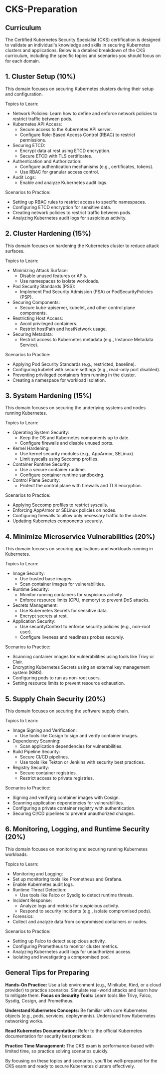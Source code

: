 # CKS-Preparation

## Curriculum


The Certified Kubernetes Security Specialist (CKS) certification is designed to validate an individual's knowledge and skills in securing Kubernetes clusters and applications. Below is a detailed breakdown of the CKS curriculum, including the specific topics and scenarios you should focus on for each domain.

## 1. Cluster Setup (10%)
This domain focuses on securing Kubernetes clusters during their setup and configuration.

Topics to Learn:
- Network Policies: Learn how to define and enforce network policies to restrict traffic between pods.
- Kubernetes API Access:
  - Secure access to the Kubernetes API server.
  - Configure Role-Based Access Control (RBAC) to restrict permissions.
- Securing ETCD:
  - Encrypt data at rest using ETCD encryption.
  - Secure ETCD with TLS certificates.
- Authentication and Authorization:
  - Configure authentication mechanisms (e.g., certificates, tokens).
  - Use RBAC for granular access control.
- Audit Logs:
  - Enable and analyze Kubernetes audit logs.

Scenarios to Practice:
- Setting up RBAC rules to restrict access to specific namespaces.
- Configuring ETCD encryption for sensitive data.
- Creating network policies to restrict traffic between pods.
- Analyzing Kubernetes audit logs for suspicious activity.

## 2. Cluster Hardening (15%)
This domain focuses on hardening the Kubernetes cluster to reduce attack surfaces.

Topics to Learn:
- Minimizing Attack Surface:
  - Disable unused features or APIs.
  - Use namespaces to isolate workloads.
- Pod Security Standards (PSS):
  - Implement Pod Security Admission (PSA) or PodSecurityPolicies (PSP).
- Securing Components:
  - Secure kube-apiserver, kubelet, and other control plane components.
- Restricting Host Access:
  - Avoid privileged containers.
  - Restrict hostPath and hostNetwork usage.
- Securing Metadata:
  - Restrict access to Kubernetes metadata (e.g., Instance Metadata Service).

Scenarios to Practice:
  - Applying Pod Security Standards (e.g., restricted, baseline).
  - Configuring kubelet with secure settings (e.g., read-only port disabled).
  - Preventing privileged containers from running in the cluster.
  - Creating a namespace for workload isolation.

## 3. System Hardening (15%)
This domain focuses on securing the underlying systems and nodes running Kubernetes.

Topics to Learn:
- Operating System Security:
  - Keep the OS and Kubernetes components up to date.
  - Configure firewalls and disable unused ports.
- Kernel Hardening:
  - Use kernel security modules (e.g., AppArmor, SELinux).
  - Limit syscalls using Seccomp profiles.
- Container Runtime Security:
  - Use a secure container runtime.
  - Configure container runtime sandboxing.
- Control Plane Security:
  - Protect the control plane with firewalls and TLS encryption.

Scenarios to Practice:
- Applying Seccomp profiles to restrict syscalls.
- Enforcing AppArmor or SELinux policies on nodes.
- Configuring firewalls to allow only necessary traffic to the cluster.
- Updating Kubernetes components securely.

## 4. Minimize Microservice Vulnerabilities (20%)
This domain focuses on securing applications and workloads running in Kubernetes.

Topics to Learn:
- Image Security:
  - Use trusted base images.
  - Scan container images for vulnerabilities.
- Runtime Security:
  - Monitor running containers for suspicious activity.
  - Enforce resource limits (CPU, memory) to prevent DoS attacks.
- Secrets Management:
  - Use Kubernetes Secrets for sensitive data.
  - Encrypt secrets at rest.
- Application Security:
  - Use securityContext to enforce security policies (e.g., non-root user).
  - Configure liveness and readiness probes securely.

Scenarios to Practice:
- Scanning container images for vulnerabilities using tools like Trivy or Clair.
- Encrypting Kubernetes Secrets using an external key management system (KMS).
- Configuring pods to run as non-root users.
- Setting resource limits to prevent resource exhaustion.

## 5. Supply Chain Security (20%)
This domain focuses on securing the software supply chain.

Topics to Learn:
- Image Signing and Verification:
  - Use tools like Cosign to sign and verify container images.
- Dependency Scanning:
  - Scan application dependencies for vulnerabilities.
- Build Pipeline Security:
  - Secure CI/CD pipelines.
  - Use tools like Tekton or Jenkins with security best practices.
- Registry Security:
  - Secure container registries.
  - Restrict access to private registries.

Scenarios to Practice:
- Signing and verifying container images with Cosign.
- Scanning application dependencies for vulnerabilities.
- Configuring a private container registry with authentication.
- Securing CI/CD pipelines to prevent unauthorized changes.

## 6. Monitoring, Logging, and Runtime Security (20%)
This domain focuses on monitoring and securing running Kubernetes workloads.

Topics to Learn:
-  Monitoring and Logging:
  - Set up monitoring tools like Prometheus and Grafana.
  - Enable Kubernetes audit logs.
- Runtime Threat Detection:
  - Use tools like Falco or Sysdig to detect runtime threats.
- Incident Response:
  - Analyze logs and metrics for suspicious activity.
  - Respond to security incidents (e.g., isolate compromised pods).
-  Forensics:
  -  Collect and analyze data from compromised containers or nodes.

Scenarios to Practice:
- Setting up Falco to detect suspicious activity.
- Configuring Prometheus to monitor cluster metrics.
- Analyzing Kubernetes audit logs for unauthorized access.
- Isolating and investigating a compromised pod.


## General Tips for Preparing
**Hands-On Practice:** Use a lab environment (e.g., Minikube, Kind, or a cloud provider) to practice scenarios.
Simulate real-world attacks and learn how to mitigate them.
**Focus on Security Tools:** Learn tools like Trivy, Falco, Sysdig, Cosign, and Prometheus.

**Understand Kubernetes Concepts:** Be familiar with core Kubernetes objects (e.g., pods, services, deployments).
Understand how Kubernetes networking works.

**Read Kubernetes Documentation:** Refer to the official Kubernetes documentation for security best practices.

**Practice Time Management:** The CKS exam is performance-based with limited time, so practice solving scenarios quickly.

By focusing on these topics and scenarios, you'll be well-prepared for the CKS exam and ready to secure Kubernetes clusters effectively.
